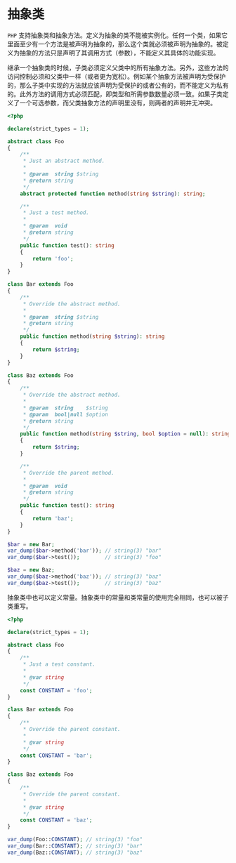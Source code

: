 # 抽象类

`PHP` 支持抽象类和抽象方法。定义为抽象的类不能被实例化。任何一个类，如果它里面至少有一个方法是被声明为抽象的，那么这个类就必须被声明为抽象的。被定义为抽象的方法只是声明了其调用方式（参数），不能定义其具体的功能实现。

继承一个抽象类的时候，子类必须定义父类中的所有抽象方法。另外，这些方法的访问控制必须和父类中一样（或者更为宽松）。例如某个抽象方法被声明为受保护的，那么子类中实现的方法就应该声明为受保护的或者公有的，而不能定义为私有的。此外方法的调用方式必须匹配，即类型和所需参数数量必须一致。如果子类定义了一个可选参数，而父类抽象方法的声明里没有，则两者的声明并无冲突。 

```php
<?php

declare(strict_types = 1);

abstract class Foo
{
    /**
     * Just an abstract method.
     *
     * @param  string $string
     * @return string
     */
    abstract protected function method(string $string): string;

    /**
     * Just a test method.
     *
     * @param  void
     * @return string
     */
    public function test(): string
    {
        return 'foo';
    }
}

class Bar extends Foo
{
    /**
     * Override the abstract method.
     *
     * @param  string $string
     * @return string
     */
    public function method(string $string): string
    {
        return $string;
    }
}

class Baz extends Foo
{
    /**
     * Override the abstract method.
     *
     * @param  string    $string
     * @param  bool|null $option
     * @return string
     */
    public function method(string $string, bool $option = null): string
    {
        return $string;
    }

    /**
     * Override the parent method.
     *
     * @param  void
     * @return string
     */
    public function test(): string
    {
        return 'baz';
    }
}

$bar = new Bar;
var_dump($bar->method('bar')); // string(3) "bar"
var_dump($bar->test());        // string(3) "foo"

$baz = new Baz;
var_dump($baz->method('baz')); // string(3) "baz"
var_dump($baz->test());        // string(3) "baz"

```

抽象类中也可以定义常量。抽象类中的常量和类常量的使用完全相同，也可以被子类重写。

```php
<?php

declare(strict_types = 1);

abstract class Foo
{
    /**
     * Just a test constant.
     *
     * @var string
     */
    const CONSTANT = 'foo';
}

class Bar extends Foo
{
    /**
     * Override the parent constant.
     *
     * @var string
     */
    const CONSTANT = 'bar';
}

class Baz extends Foo
{
    /**
     * Override the parent constant.
     *
     * @var string
     */
    const CONSTANT = 'baz';
}

var_dump(Foo::CONSTANT); // string(3) "foo"
var_dump(Bar::CONSTANT); // string(3) "bar"
var_dump(Baz::CONSTANT); // string(3) "baz"

```

